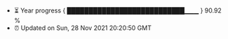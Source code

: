 - ⏳ Year progress { ███████████████████████████▁▁▁ } 90.92 %
- ⏰ Updated on Sun, 28 Nov 2021 20:20:50 GMT

